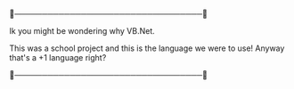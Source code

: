 🌸──────────────────────────────────🌸

Ik you might be wondering why VB.Net.

This was a school project and this is the language we were to use! 
Anyway that's a +1 language right?

🌸──────────────────────────────────🌸
